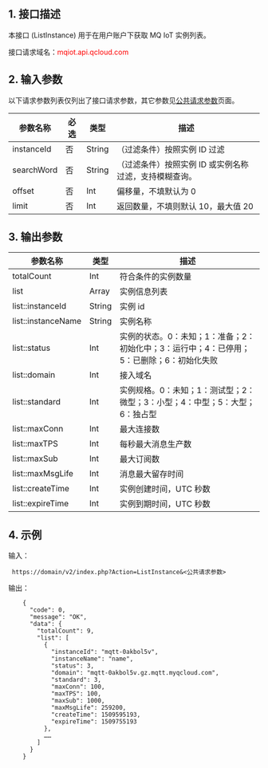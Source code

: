 ## 1. 接口描述

本接口 (ListInstance) 用于在用户账户下获取 MQ IoT 实例列表。

接口请求域名：<font style="color:red">mqiot.api.qcloud.com</font>

## 2. 输入参数

以下请求参数列表仅列出了接口请求参数，其它参数见[公共请求参数](https://cloud.tencent.com/doc/api/431/5883)页面。

| 参数名称 | 必选  | 类型 | 描述 |
|---------|---------|---------|---------|
| instanceId | 否| String| （过滤条件）按照实例 ID 过滤 |
| searchWord | 否| String| （过滤条件）按照实例 ID 或实例名称过滤，支持模糊查询。|
|offset |否|Int| 偏移量，不填默认为 0 |
|limit |否|Int| 返回数量，不填则默认 10，最大值 20 |

## 3. 输出参数

| 参数名称 | 类型 | 描述 |
|---------|---------|---------|
| totalCount | Int | 符合条件的实例数量 |
| list | Array | 实例信息列表 |
| list::instanceId | String| 实例 id |
| list::instanceName | String| 实例名称 |
| list::status | Int | 实例的状态。0：未知；1：准备；2：初始化中；3：运行中；4：已停用；5：已删除；6：初始化失败 |
| list::domain | Int | 接入域名 |
| list::standard | Int | 实例规格。0：未知；1：测试型；2：微型；3：小型；4：中型；5：大型；6：独占型 |
| list::maxConn | Int | 最大连接数 |
| list::maxTPS | Int | 每秒最大消息生产数 |
| list::maxSub | Int | 最大订阅数 |
| list::maxMsgLife | Int | 消息最大留存时间 |
| list::createTime | Int | 实例创建时间，UTC 秒数 |
| list::expireTime | Int | 实例到期时间，UTC 秒数 |

## 4. 示例

输入：

```
 https://domain/v2/index.php?Action=ListInstance&<公共请求参数>
```

输出：

```
    {
      "code": 0,
      "message": "OK",
      "data": {
        "totalCount": 9,
        "list": [
          {
            "instanceId": "mqtt-0akbol5v",
            "instanceName": "name",
            "status": 3,
            "domain": "mqtt-0akbol5v.gz.mqtt.myqcloud.com",
            "standard": 3,
            "maxConn": 100,
            "maxTPS": 100,
            "maxSub": 1000,
            "maxMsgLife": 259200,
            "createTime": 1509595193,
            "expireTime": 1509755193
          },
          ……
        ]
      }
    }
```






